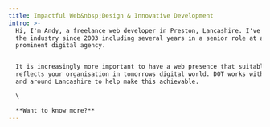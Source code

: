 ```yaml
---
title: Impactful Web&nbsp;Design & Innovative Development
intro: >-
  Hi, I'm Andy, a freelance web developer in Preston, Lancashire. I've worked in
  the industry since 2003 including several years in a senior role at a
  prominent digital agency.


  It is increasingly more important to have a web presence that suitably
  reflects your organisation in tomorrows digital world. DOT works with SME's in
  and around Lancashire to help make this achievable.

  \

  **Want to know more?**
---
```


